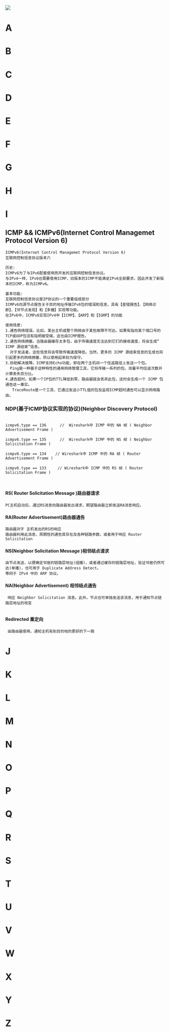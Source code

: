 <a href="https://zh.wikipedia.org/wiki/TCP/IP%E5%8D%8F%E8%AE%AE%E6%97%8F"><img src="//../zimage/wireless/protocol/01_protocol_jihe/protocol_1.jpg"/></a>


# A
# B
# C
# D
# E
# F
# G
# H
# I

## ICMP && ICMPv6(Internet Control Managemet Protocol Version 6)
```
ICMPv6(Internet Control Managemet Protocol Version 6)
互联网控制信息协议版本六

历史:
ICMPv6为了与IPv6配套使用而开发的互联网控制信息协议。
与IPv4一样，IPv6也需要使用ICMP，旧版本的ICMP不能满足IPv6全部要求，因此开发了新版本的ICMP，称为ICMPv6。

基本功能:
互联网控制信息协议是IP协议的一个重要组成部分
ICMPv6向源节点报告关于目的地址传输IPv6包的错误和信息，具有【差错报告】、【网络诊断】、【邻节点发现】和【多播】实现等功能。
在IPv6中，ICMPv6实现IPv4中【ICMP】、【ARP】和【IGMP】的功能

使用场景:
1.通告网络错误。比如，某台主机或整个网络由于某些故障不可达。如果有指向某个端口号的TCP或UDP包没有指明接受端，这也由ICMP报告。
2.通告网络拥塞。当路由器缓存太多包，由于传输速度无法达到它们的接收速度，将会生成“ ICMP 源结束”信息。
  对于发送者，这些信息将会导致传输速度降低。当然，更多的 ICMP 源结束信息的生成也将引起更多的网络拥塞，所以使用起来较为保守。
3.协助解决故障。ICMP支持Echo功能，即在两个主机间一个往返路径上发送一个包。
  Ping是一种基于这种特性的通用网络管理工具，它将传输一系列的包，测量平均往返次数并计算丢失百分比。
4.通告超时。如果一个IP包的TTL降低到零，路由器就会丢弃此包，这时会生成一个 ICMP 包通告这一事实。
   TraceRoute是一个工具，它通过发送小TTL值的包及监视ICMP超时通告可以显示网络路由。

```

### NDP(基于ICMP协议实现的协议)(Neighbor Discovery Protocol)

```

icmpv6.type == 136      //  Wireshark中 ICMP 中的 NA 帧 ( Neighbor Advertisement Frame )

icmpv6.type == 135      //  Wireshark中 ICMP 中的 NS 帧 ( Neighbor Solicitation Frame )

icmpv6.type == 134    // Wireshark中 ICMP 中的 RA 帧 ( Router Advertisement Frame )

icmpv6.type == 133     // Wireshark中 ICMP 中的 RS 帧 ( Router Solicitation Frame )



```
#### RS( Router Solicitation Message )路由器请求
```
PC主机启动后，通过RS消息向路由器发出请求，期望路由器立即发送RA消息响应。

```

#### RA(Router Advertisement)路由器通告
```
路由器对于 主机发出的RS的响应  
路由器利用此消息，周期性的通告其存在及各种链路参数，或者用于响应 Router Solicitation

```


#### NS(Neighbor Solicitation Message )相邻结点请求
```
由节点发送，以便确定邻居的链路层地址(组播)，或者通过缓存的链路层地址，验证邻居仍然可达(单播)，也可用于 Duplicate Address Detect。
等同于 IPv4 中的 ARP 协议。

```

#### NA(Neighbor Advertisement) 相邻结点通告
```
 响应 Neighbor Solicitation 消息。此外，节点也可单独发送该消息，用于通知节点链路层地址的改变


```

#### Redirected 重定向
```
 由路由器使用，通知主机有到目的地的更好的下一跳

```
# J
# K
# L
# M
# N
# O
# P
# Q
# R
# S
# T
# U
# V
# W
# X
# Y
# Z